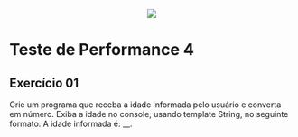 <p align="center">
	<img src="https://www.infnet.edu.br/infnet/wp-content/themes/infnet.homepage//assets/img/LogoInfnetRodape.png"/>
</p>

# Teste de Performance 4

## Exercício 01

Crie um programa que receba a idade informada pelo usuário e converta em número. Exiba a idade no console, usando template String, no seguinte formato: A idade informada é: __. 
